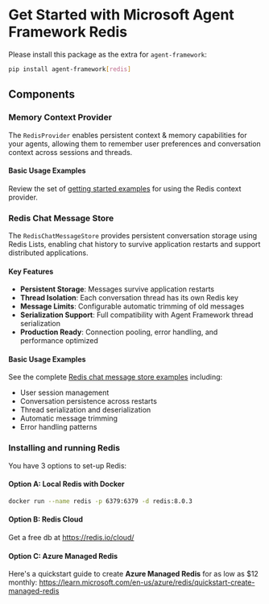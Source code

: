 # Get Started with Microsoft Agent Framework Redis

Please install this package as the extra for `agent-framework`:

```bash
pip install agent-framework[redis]
```

## Components

### Memory Context Provider

The `RedisProvider` enables persistent context & memory capabilities for your agents, allowing them to remember user preferences and conversation context across sessions and threads.

#### Basic Usage Examples

Review the set of [getting started examples](../../samples/getting_started/context_providers/redis/README.md) for using the Redis context provider.

### Redis Chat Message Store

The `RedisChatMessageStore` provides persistent conversation storage using Redis Lists, enabling chat history to survive application restarts and support distributed applications.

#### Key Features

- **Persistent Storage**: Messages survive application restarts
- **Thread Isolation**: Each conversation thread has its own Redis key
- **Message Limits**: Configurable automatic trimming of old messages
- **Serialization Support**: Full compatibility with Agent Framework thread serialization
- **Production Ready**: Connection pooling, error handling, and performance optimized

#### Basic Usage Examples

See the complete [Redis chat message store examples](../../samples/getting_started/threads/redis_chat_message_store_thread.py) including:
- User session management
- Conversation persistence across restarts  
- Thread serialization and deserialization
- Automatic message trimming
- Error handling patterns

### Installing and running Redis

You have 3 options to set-up Redis:

#### Option A: Local Redis with Docker
```bash
docker run --name redis -p 6379:6379 -d redis:8.0.3
```

#### Option B: Redis Cloud
Get a free db at https://redis.io/cloud/

#### Option C: Azure Managed Redis
Here's a quickstart guide to create **Azure Managed Redis** for as low as $12 monthly: https://learn.microsoft.com/en-us/azure/redis/quickstart-create-managed-redis
